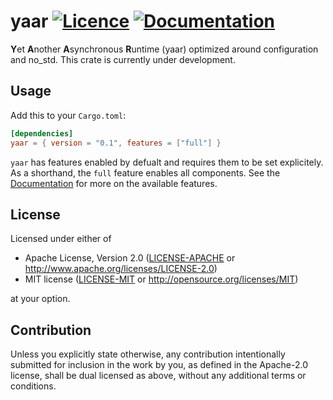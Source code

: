 yaar
[![Licence](https://img.shields.io/badge/license-MIT%20or%20Apache-blue.svg)](#License)
[![Documentation](https://docs.rs/yaar/badge.svg)](https://docs.rs/yaar/)
====

**Y**et **A**nother **A**synchronous **R**untime (yaar)
optimized around configuration and no_std. This crate is currently under development.

## Usage
Add this to your `Cargo.toml`:
```toml
[dependencies]
yaar = { version = "0.1", features = ["full"] }
```

`yaar` has features enabled by defualt and requires them to be set explicitely.
As a shorthand, the `full` feature enables all components.
See the [Documentation](https://docs.rs/yaar/badge.svg) for more on the available features.

## License

Licensed under either of

 * Apache License, Version 2.0
   ([LICENSE-APACHE](LICENSE-APACHE) or http://www.apache.org/licenses/LICENSE-2.0)
 * MIT license
   ([LICENSE-MIT](LICENSE-MIT) or http://opensource.org/licenses/MIT)

at your option.

## Contribution

Unless you explicitly state otherwise, any contribution intentionally submitted
for inclusion in the work by you, as defined in the Apache-2.0 license, shall be
dual licensed as above, without any additional terms or conditions.
